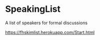 # SpeakingList
A list of speakers for formal discussions

https://fhskimlist.herokuapp.com/Start.html
